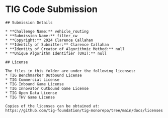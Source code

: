 # TIG Code Submission

    ## Submission Details

    * **Challenge Name:** vehicle_routing
    * **Submission Name:** filter_cw
    * **Copyright:** 2024 Clarence Callahan
    * **Identity of Submitter:** Clarence Callahan
    * **Identity of Creator of Algorithmic Method:** null
    * **Unique Algorithm Identifier (UAI):** null

    ## License

    The files in this folder are under the following licenses:
    * TIG Benchmarker Outbound License
    * TIG Commercial License
    * TIG Inbound Game License
    * TIG Innovator Outbound Game License
    * TIG Open Data License
    * TIG THV Game License

    Copies of the licenses can be obtained at:  
    https://github.com/tig-foundation/tig-monorepo/tree/main/docs/licenses